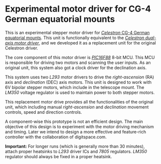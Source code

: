 # Experimental motor driver for CG-4 German equatorial mounts

This is an experimental stepper motor driver for [*Celestron* CG-4 German equatorial mounts](https://www.celestron.com/products/omni-cg-4-mount-and-tripod). This unit is functionally equivalent to the *[Celestron dual-axis motor driver](https://www.celestron.com/products/dual-axis-motor-drive-for-cg-4-mounts)*, and we developed it as a replacement unit for the original Celestron driver. 

The core component of this motor driver is [*PIC16F88*](https://www.microchip.com/wwwproducts/en/PIC16F88) 8-bit MCU. This MCU is responsible for driving two motors and scanning the user inputs. As an original unit, this system also got a clock driver for the declination axis.

This system uses two *L293* motor drivers to drive the *right-ascension* (RA) axis and *declination* (DEC) axis motors. This unit is designed to work with 6V bipolar stepper motors, which include in the telescope mount. The *LM350* voltage regulator is used to maintain power to both stepper motors. 

This replacement motor drive provides all the functionalities of the original unit, which including manual *right-ascension* and *declination* movement controls, speed and direction controls. 

A component-wise this prototype is not an efficient design. The main objective of this design is to experiment with the motor driving mechanism and timing. Later we intend to design a more effective and feature-rich controller with the collaboration of digitspace.com. 

**Important:** 
For longer runs (which is generally more than 30 minutes), attach proper heatsinks to *L293* driver ICs and *7805* regulators. *LM350* regulator should always be fixed in a proper heatsink. 

